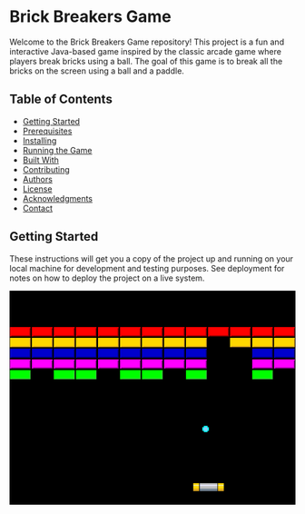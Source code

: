 # Brick Breakers Game

Welcome to the Brick Breakers Game repository! This project is a fun and interactive Java-based game inspired by the classic arcade game where players break bricks using a ball. The goal of this game is to break all the bricks on the screen using a ball and a paddle.

## Table of Contents
- [Getting Started](#getting-started)
- [Prerequisites](#prerequisites)
- [Installing](#installing)
- [Running the Game](#running-the-game)
- [Built With](#built-with)
- [Contributing](#contributing)
- [Authors](#authors)
- [License](#license)
- [Acknowledgments](#acknowledgments)
- [Contact](#contact)

## Getting Started

These instructions will get you a copy of the project up and running on your local machine for development and testing purposes. See deployment for notes on how to deploy the project on a live system.

![App Screenshot](https://github.com/amit862/Brick-Breakers-Game/blob/master/gist.png)




